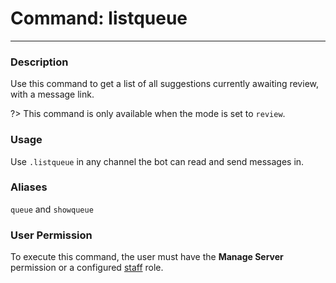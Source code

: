 # Command: listqueue
---
### Description
Use this command to get a list of all suggestions currently awaiting review, with a message link.

?> This command is only available when the mode is set to `review`.

### Usage
Use `.listqueue` in any channel the bot can read and send messages in.

### Aliases
`queue` and `showqueue`

### User Permission
To execute this command, the user must have the **Manage Server** permission or a configured [staff](/config/staffroles.md) role.

